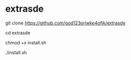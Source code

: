 # extrasde

git clone https://github.com/god123oriwke4ofjk/extrasde

cd extrasde

chmod +x install.sh

./install.sh
